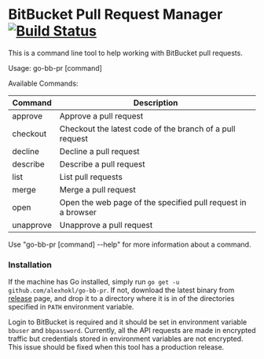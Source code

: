 # BitBucket Pull Request Manager [![Build Status](https://travis-ci.org/alexhokl/go-bb-pr.svg?branch=master)](https://travis-ci.org/alexhokl/go-bb-pr)

This is a command line tool to help working with BitBucket pull requests.

Usage:
  go-bb-pr [command]

Available Commands:

Command | Description
--- | ---
approve    | Approve a pull request
checkout   | Checkout the latest code of the branch of a pull request
decline    | Decline a pull request
describe   | Describe a pull request
list       | List pull requests
merge      | Merge a pull request
open       | Open the web page of the specified pull request in a browser
unapprove  | Unapprove a pull request

Use "go-bb-pr [command] --help" for more information about a command.

### Installation

If the machine has Go installed, simply run `go get -u github.com/alexhokl/go-bb-pr`. If not, download the latest binary from [release](https://github.com/alexhokl/go-bb-pr/releases) page, and drop it to a directory where it is in of the directories specified in `PATH` environment variable.

Login to BitBucket is required and it should be set in environment variable `bbuser` and `bbpassword`. Currently, all the API requests are made in encrypted traffic but credentials stored in environment variables are not encrypted. This issue should be fixed when this tool has a production release.
